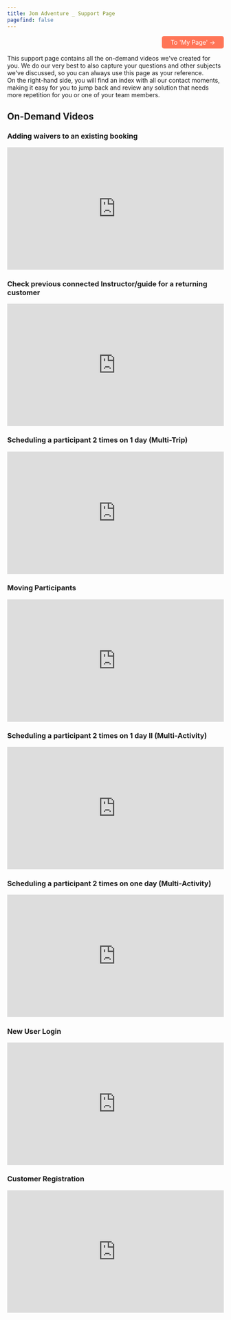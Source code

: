 ```yaml
---
title: Jom Adventure _ Support Page 
pagefind: false
---
```

<div style="text-align: right;">
    <a href="https://jomadventure.diversdesk.com/operator/location/dec95c27-dc65-4a6d-9e05-45dfb32b14b4" style="display: inline-block; padding: 6px 20px; background-color: #FF7557; color: white; text-decoration: none; border-radius: 5px;" target="_blank">    To 'My Page' &#8594;    
    </a>
</div>

This support page contains all the on-demand videos we've created for you. We do our very best to also capture your questions and other subjects we've discussed, so you can always use this page as your reference. <br>
On the right-hand side, you will find an index with all our contact moments, making it easy for you to jump back and review any solution that needs more repetition for you or one of your team members.

## On-Demand Videos

### Adding waivers to an existing booking
<div style="position: relative; padding-bottom: 56.25%; height: 0;"><iframe src="https://www.loom.com/embed/91ba97ee14534028b007d7f989c4e963?sid=1d27e1fc-816e-4e80-8233-f19292b5dae4" frameborder="0" webkitallowfullscreen mozallowfullscreen allowfullscreen style="position: absolute; top: 0; left: 0; width: 100%; height: 100%;"></iframe></div>

### Check previous connected Instructor/guide for a returning customer
<div style="position: relative; padding-bottom: 56.25%; height: 0;"><iframe src="https://www.loom.com/embed/34187ddcfbc8458bb44a39ad914a0c72?sid=84b78635-f403-4e6b-86f6-ac16234b7a8b" frameborder="0" webkitallowfullscreen mozallowfullscreen allowfullscreen style="position: absolute; top: 0; left: 0; width: 100%; height: 100%;"></iframe></div>

### Scheduling a participant 2 times on 1 day (Multi-Trip)
<div style="position: relative; padding-bottom: 56.25%; height: 0;"><iframe src="https://www.loom.com/embed/3fdb1c7d49ac44ccb98150db41b67c72?sid=90143d09-7494-4d31-87d6-3287749ac0db" frameborder="0" webkitallowfullscreen mozallowfullscreen allowfullscreen style="position: absolute; top: 0; left: 0; width: 100%; height: 100%;"></iframe></div>

### Moving Participants
<div style="position: relative; padding-bottom: 56.25%; height: 0;"><iframe src="https://www.loom.com/embed/a958dba2a19147f7bc846e103f7591ff?sid=0bfa2143-776d-4a49-90dc-96b7cfb594ec" frameborder="0" webkitallowfullscreen mozallowfullscreen allowfullscreen style="position: absolute; top: 0; left: 0; width: 100%; height: 100%;"></iframe></div>

### Scheduling a participant 2 times on 1 day II (Multi-Activity)
<div style="position: relative; padding-bottom: 56.25%; height: 0;"><iframe src="https://www.loom.com/embed/a706ab13569449288f5d5e2b9113c24f?sid=edd8ffc4-1156-4dce-9422-19f754476566" frameborder="0" webkitallowfullscreen mozallowfullscreen allowfullscreen style="position: absolute; top: 0; left: 0; width: 100%; height: 100%;"></iframe></div>

### Scheduling a participant 2 times on one day (Multi-Activity)
<div style="position: relative; padding-bottom: 56.25%; height: 0;"><iframe src="https://www.loom.com/embed/af49b99a7abc43f1b6c1ae8bec10b90d?sid=8bdbfdd7-db4c-414c-bf69-b09a14d46908" frameborder="0" webkitallowfullscreen mozallowfullscreen allowfullscreen style="position: absolute; top: 0; left: 0; width: 100%; height: 100%;"></iframe></div>

### New User Login
<div style="position: relative; padding-bottom: 56.25%; height: 0;"><iframe src="https://www.loom.com/embed/6a5d163395fe40b7bca6118cb9cb725e?sid=39a2f1bc-efd9-4d5c-a68a-382b746ece63" frameborder="0" webkitallowfullscreen mozallowfullscreen allowfullscreen style="position: absolute; top: 0; left: 0; width: 100%; height: 100%;"></iframe></div>

### Customer Registration 
<div style="position: relative; padding-bottom: 56.25%; height: 0;"><iframe src="https://www.loom.com/embed/c152e9551c5843a6b2eb7745f872ae29?sid=e47bc9b5-bbc4-4080-b6db-495266320bdd" frameborder="0" webkitallowfullscreen mozallowfullscreen allowfullscreen style="position: absolute; top: 0; left: 0; width: 100%; height: 100%;"></iframe></div>

